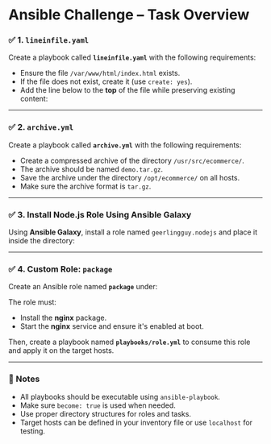 # Ansible Challenge – Task Overview
### ✅ 1. `lineinfile.yaml`

Create a playbook called **`lineinfile.yaml`** with the following requirements:

- Ensure the file `/var/www/html/index.html` exists.
- If the file does not exist, create it (use `create: yes`).
- Add the line below to the **top** of the file while preserving existing content:


---

### ✅ 2. `archive.yml`

Create a playbook called **`archive.yml`** with the following requirements:

- Create a compressed archive of the directory `/usr/src/ecommerce/`.
- The archive should be named `demo.tar.gz`.
- Save the archive under the directory `/opt/ecommerce/` on all hosts.
- Make sure the archive format is `tar.gz`.

---

### ✅ 3. Install Node.js Role Using Ansible Galaxy

Using **Ansible Galaxy**, install a role named `geerlingguy.nodejs` and place it inside the directory:


---

### ✅ 4. Custom Role: `package`

Create an Ansible role named **`package`** under:


The role must:

- Install the **nginx** package.
- Start the **nginx** service and ensure it's enabled at boot.

Then, create a playbook named **`playbooks/role.yml`** to consume this role and apply it on the target hosts.

---

### 📎 Notes

- All playbooks should be executable using `ansible-playbook`.
- Make sure `become: true` is used when needed.
- Use proper directory structures for roles and tasks.
- Target hosts can be defined in your inventory file or use `localhost` for testing.

